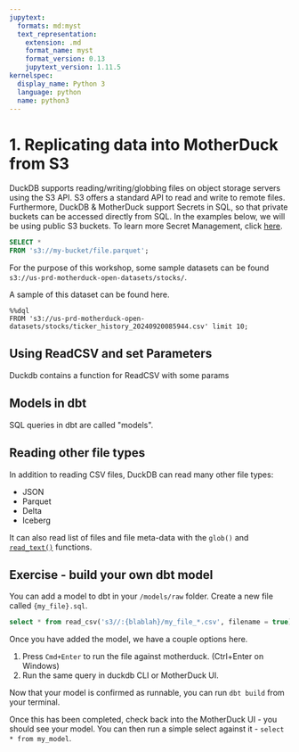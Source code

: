 ```yaml
---
jupytext:
  formats: md:myst
  text_representation:
    extension: .md
    format_name: myst
    format_version: 0.13
    jupytext_version: 1.11.5
kernelspec:
  display_name: Python 3
  language: python
  name: python3
---
```


# 1. Replicating data into MotherDuck from S3

DuckDB supports reading/writing/globbing files on object storage servers using the S3 API. S3 offers a standard API to read and write to remote files. Furthermore, DuckDB & MotherDuck support Secrets in SQL, so that private buckets can be accessed directly from SQL. In the examples below, we will be using public S3 buckets. To learn more Secret Management, click [here](https://duckdb.org/docs/extensions/httpfs/s3api.html#config-provider).

```sql
SELECT *
FROM 's3://my-bucket/file.parquet';
```

For the purpose of this workshop, some sample datasets can be found `s3://us-prd-motherduck-open-datasets/stocks/`. 

A sample of this dataset can be found here.
```{code-cell}
%%dql
FROM 's3://us-prd-motherduck-open-datasets/stocks/ticker_history_20240920085944.csv' limit 10;
```

## Using ReadCSV and set Parameters

Duckdb contains a function for ReadCSV with some params

## Models in dbt

SQL queries in dbt are called "models". 

## Reading other file types

In addition to reading CSV files, DuckDB can read many other file types:
- JSON
- Parquet
- Delta
- Iceberg

It can also read list of files and file meta-data with the `glob()` and [`read_text()`](https://duckdb.org/docs/guides/file_formats/read_file) functions.

## Exercise - build your own dbt model

You can add a model to dbt in your `/models/raw` folder. Create a new file called `{my_file}.sql`.

```sql
select * from read_csv('s3//:{blablah}/my_file_*.csv', filename = true)
```

Once you have added the model, we have a couple options here.
1. Press `Cmd+Enter` to run the file against motherduck. (Ctrl+Enter on Windows)
2. Run the same query in duckdb CLI or MotherDuck UI.
   
Now that your model is confirmed as runnable, you can run `dbt build` from your terminal.

Once this has been completed, check back into the MotherDuck UI - you should see your model. You can then run a simple select against it - `select * from my_model`.